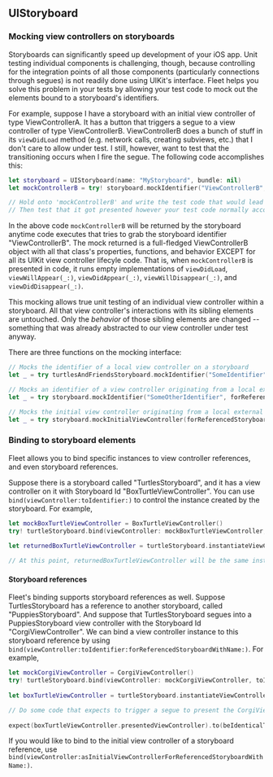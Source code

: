 ## UIStoryboard

### Mocking view controllers on storyboards

Storyboards can significantly speed up development of your iOS app. Unit testing individual components is challenging, though, because controlling for the integration points of all those components (particularly connections through segues) is not readily done using UIKit's interface. Fleet helps you solve this problem in your tests by allowing your test code to mock out the elements bound to a storyboard's identifiers. 

For example, suppose I have a storyboard with an initial view controller of type ViewControllerA. It has a button that triggers a segue to a view controller of type ViewControllerB. ViewControllerB does a bunch of stuff in its `viewDidLoad` method (e.g. network calls, creating subviews, etc.) that I don't care to allow under test. I still, however, want to test that the transitioning occurs when I fire the segue. The following code accomplishes this:

```swift
let storyboard = UIStoryboard(name: "MyStoryboard", bundle: nil) 
let mockControllerB = try! storyboard.mockIdentifier("ViewControllerB", usingMockFor: ViewControllerB.self)

// Hold onto 'mockControllerB' and write the test code that would lead to ViewControllerB's presentation. 
// Then test that it got presented however your test code normally accomplishes this. 
``` 

In the above code `mockControllerB` will be returned by the storyboard anytime code executes that tries to grab the storyboard identifier "ViewControllerB". The mock returned is a full-fledged ViewControllerB object with all that class's properties, functions, and behavior EXCEPT for all its UIKit view controller lifecyle code. That is, when `mockControllerB` is presented in code, it runs empty implementations of `viewDidLoad`, `viewWillAppear(_:)`, `viewDidAppear(_:)`, `viewWillDisappear(_:)`, and `viewDidDisappear(_:)`. 

This mocking allows true unit testing of an individual view controller within a storyboard. All that view controller's interactions with its sibling elements are untouched. Only the _behavior_ of those sibling elements are changed -- something that was already abstracted to our view controller under test anyway. 

There are three functions on the mocking interface:

```swift
// Mocks the identifier of a local view controller on a storyboard
let _ = try turtlesAndFriendsStoryboard.mockIdentifier("SomeIdentifier", usingMockFor: SomeViewController.self)

// Mocks an identifier of a view controller originating from a local external storyboard reference on a storyboard
let _ = try storyboard.mockIdentifier("SomeOtherIdentifier", forReferencedStoryboardWithName: "SomeOtherStoryboard", usingMockFor: SomeOtherViewController.self)

// Mocks the initial view controller originating from a local external storyboard reference on a storyboard
let _ = try storyboard.mockInitialViewController(forReferencedStoryboardWithName: "SomeOtherStoryboard", usingMockFor: UIViewController.self)
```

### Binding to storyboard elements

Fleet allows you to bind specific instances to view controller references, and even storyboard references.

Suppose there is a storyboard called "TurtlesStoryboard", and it has a view controller on it with Storyboard Id "BoxTurtleViewController". You can use `bind(viewController:toIdentifier:)` to control the instance created by the storyboard. For example,

```swift
let mockBoxTurtleViewController = BoxTurtleViewController()
try! turtleStoryboard.bind(viewController: mockBoxTurtleViewController, toIdentifier: "BoxTurtleViewController")
        
let returnedBoxTurtleViewController = turtleStoryboard.instantiateViewController(withIdentifier: "BoxTurtleViewController")

// At this point, returnedBoxTurtleViewController will be the same instance as mockBoxTurtleViewController
```

#### Storyboard references

Fleet's binding supports storyboard references as well. Suppose TurtlesStoryboard has a reference to another storyboard, called "PuppiesStoryboard". And suppose that TurtlesStoryboard segues into a PuppiesStoryboard view controller with the Storyboard Id "CorgiViewController". We can bind a view controller instance to this storyboard reference by using `bind(viewController:toIdentifier:forReferencedStoryboardWithName:)`. For example,

```swift
let mockCorgiViewController = CorgiViewController()
try! turtleStoryboard.bind(viewController: mockCorgiViewController, toIdentifier: "CorgiViewController", forReferencedStoryboardWithName: "CorgiStoryboard")
        
let boxTurtleViewController = turtleStoryboard.instantiateViewController(withIdentifier: "BoxTurtleViewController")

// Do some code that expects to trigger a segue to present the CorgiViewController on the BoxTurtleViewController
        
expect(boxTurtleViewController.presentedViewController).to(beIdenticalTo(mockCrabViewController))
```

If you would like to bind to the initial view controller of a storyboard reference, use `bind(viewController:asInitialViewControllerForReferencedStoryboardWithName:)`.

